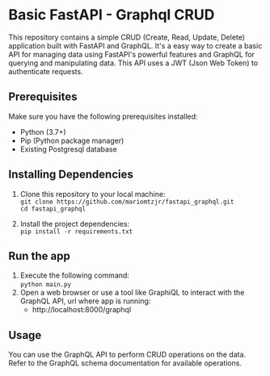 # Basic FastAPI - Graphql CRUD

This repository contains a simple CRUD (Create, Read, Update, Delete) application built with FastAPI and GraphQL. It's a easy way to create a basic API for managing data using FastAPI's powerful features and GraphQL for querying and manipulating data. This API uses a JWT (Json Web Token) to authenticate requests.
  
## Prerequisites
Make sure you have the following prerequisites installed:

- Python (3.7+)
- Pip (Python package manager)
- Existing Postgresql database

## Installing Dependencies
1. Clone this repository to your local machine:  
   `git clone https://github.com/mariomtzjr/fastapi_graphql.git`  
   `cd fastapi_graphql`

2. Install the project dependencies:  
    `pip install -r requirements.txt`

## Run the app
1. Execute the following command:  
   `python main.py`
2. Open a web browser or use a tool like GraphiQL to interact with the GraphQL API, url where app is running:
   - http://localhost:8000/graphql

## Usage
You can use the GraphQL API to perform CRUD operations on the data. Refer to the GraphQL schema documentation for available operations.